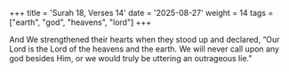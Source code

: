 +++
title = 'Surah 18, Verses 14'
date = '2025-08-27'
weight = 14
tags = ["earth", "god", "heavens", "lord"]
+++

And We strengthened their hearts when they stood up and declared, “Our Lord is the Lord of the heavens and the earth. We will never call upon any god besides Him, or we would truly be uttering an outrageous lie.”